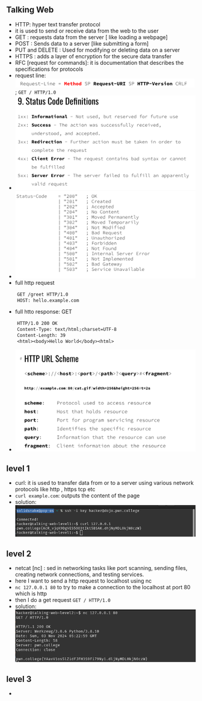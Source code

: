 ## Talking Web
 
- HTTP: hyper text transfer protocol
- it is used to send or receive data from the web to the user
- GET : requests data from the server [ like loading a webpage]
- POST : Sends data to a server [like submitting a form]
- PUT and DELETE : Used for modifying or deleting data on a server
- HTTPS : adds a layer of encryption for the secure data transfer
- RFC [request for commands]: it is documentation that describes the specifications for protocols
- request line: ![img.png](img.png) ; `GET / HTTP/1.0`
- ![img_1.png](img_1.png)
- ![img_2.png](img_2.png)
- full http request
```
    GET /greet HTTP/1.0
    HOST: hello.example.com
```
- full htto response: GET
```
    HTTP/1.0 200 OK
    Content-Type: text/html;charset=UTF-8
    Content-Length: 39
    <html><body>Hello World</body><html>
```
- ![img_3.png](img_3.png)

## level 1
- curl: it is used to transfer data from or to a server using various network protocols like http , https tcp etc
- `curl example.com`: outputs the content of the page
- solution: ![img_4.png](img_4.png)

## level 2
- netcat [nc] : sed in networking tasks like port scanning, sending files, creating network connections, and testing services.
- here I want to send a http request to localhost using nc
- `nc 127.0.0.1 80` to try to make a connection to the localhost at port 80 which is http
- then I do a get request `GET / HTTP/1.0`
- solution: ![img_5.png](img_5.png)

## level 3
- 